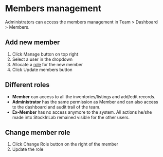 # Members management
Administrators can access the members management in Team > Dashboard > Members.

## Add new member
1. Click Manage button on top right
2. Select a user in the dropdown
3. Allocate a [role](/laboratory-information-management-system/dashboard/members-management.html#different-roles) for the new member
4. Click Update members button

## Different roles
* **Member** can access to all the inventories/listings and add/edit records.
* **Administrator** has the same permission as Member and can also access to the dashboard and audit trail of the team.
* **Ex-Member** has no access anymore to the system. All actions he/she made into StockInLab remained visible for the other users.

## Change member role
1. Click Change Role button on the right of the member
2. Update the role

